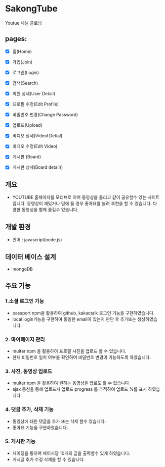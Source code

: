 # SakongTube

Youtue 채널 클로닝

## pages:

- [x] 홈(Home)
- [x] 가입(Join)
- [x] 로그인(Login)
- [x] 검색(Search)
- [x] 회원 상세(User Detail)
- [x] 프로필 수정(Edit Profile)
- [x] 비밀번호 번경(Change Password)
- [x] 업로드(Upload)
- [x] 비디오 상세(Videol Detial)
- [x] 비디오 수정(Edit Video)
- [x] 게시판 (Board)
- [x] 게시판 상세(Board detail))


## 개요
* YOUTUBE 홈페이지를 모티브로 하여 동영상을 올리고 같이 공유할수 있는 사이트 입니다.
동영상이 재밌거나 맘에 들 경우 좋아요를 눌려 추천을 할 수 있습니다. 다양한 동영상을 
함께 즐길수 있습니다.


## 개발 환경
* 언어 : javascript(node.js)
## 데이터 베이스 설계
* mongoDB

## 주요 기능
### 1.소셜 로그인 기능 
* passport npm을 활용하여 github, kakaotalk 로그인 기능을 구현하였습니다.
* local login기능을 구현하여 동일한 email이 있는지 판단 후 추가또는 생성하였습니다.
### 2. 마이페이지 관리
* multer npm 을 활용하여 프로필 사진을 업로드 할 수 있습니다.
* 현재 비밀번호 일치 여부를 확인하여 비밀번호 변경이 가능하도록 하였습니다.
### 3. 사진, 동영상 업로드
* multer npm 을 활용하여 원하는 동영상을 업로도 할 수 있습니다
* ajax 통신을 통해 업로드시 업로드 progress 를 추적하여 업로드 %를 표시 하였습니다.
### 4. 댓글 추가, 삭제 기능
* 동영상에 대한 댓글을 추가 또는 삭제 할수 있습니다.
* 좋아요 기능을 구현하였습니다.
### 5. 게시판 기능
* 페이징을 통하여 페이지당 10개의 글을 출력할수 있게 하였습니다.
* 게시글 추가 수정 삭제를 할 수 있습니다.